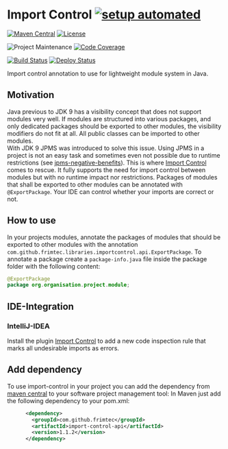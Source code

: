 # Import Control [![setup automated][gitpod-shield]][gitpod]
[![Maven Central][maven-central-shield]][maven-central]
[![License][license-shield]][license]

![Project Maintenance][maintenance-shield]
[![Code Coverage][codecov-shield]][codecov]

[![Build Status][build-status-shield]][build-status]
[![Deploy Status][deploy-status-shield]][deploy-status]

Import control annotation to use for lightweight module system in Java.

## Motivation
Java previous to JDK 9 has a visibility concept that does not support modules very well.
If modules are structured into various packages, and only dedicated packages should be exported to other modules, the visibility modifiers do not fit at all. All public classes can be imported to other modules.<br>
With JDK 9 JPMS was introduced to solve this issue. Using JPMS in a project is not an easy task and sometimes even not possible due to runtime restrictions (see [jpms-negative-benefits][jpms-negative-benefits]).
This is where [Import Control][import-control-readme] comes to rescue. It fully supports the need for import control between modules but with no runtime impact nor restrictions.
Packages of modules that shall be exported to other modules can be annotated with ```@ExportPackage```.
Your IDE can control whether your imports are correct or not.
                
## How to use
In your projects modules, annotate the packages of modules that should be exported to other modules with the annotation ```com.github.frimtec.libraries.importcontrol.api.ExportPackage```.
To annotate a package create a ```package-info.java``` file inside the package folder with the following content:
```java
@ExportPackage
package org.organisation.project.module;
```

## IDE-Integration
### IntelliJ-IDEA
Install the plugin [Import Control][import-control-plugin] to add a new code inspection rule that marks all undesirable imports as errors.  

## Add dependency
To use import-control in your project you can add the dependency from [maven central][maven-central-import-control-api] to your software project management tool:
In Maven just add the following dependency to your pom.xml:
```xml
      <dependency>
        <groupId>com.github.frimtec</groupId>
        <artifactId>import-control-api</artifactId>
        <version>1.1.2</version>
      </dependency>
```

[gitpod-shield]: https://img.shields.io/badge/Gitpod-ready_to_code-orange?logo=gitpod
[gitpod]: https://gitpod.io/from-referrer/
[maven-central-shield]: https://img.shields.io/maven-central/v/com.github.frimtec/import-control-api
[maven-central]: https://central.sonatype.com/artifact/com.github.frimtec/import-control-api
[maintenance-shield]: https://img.shields.io/maintenance/yes/2025.svg
[license-shield]: https://img.shields.io/github/license/frimtec/import-control.svg
[license]: https://opensource.org/licenses/Apache-2.0
[codecov-shield]: https://codecov.io/gh/frimtec/import-control/branch/main/graph/badge.svg?token=XPU22BU7VN
[codecov]: https://codecov.io/gh/frimtec/import-control
[build-status-shield]: https://github.com/frimtec/import-control/workflows/Build/badge.svg
[build-status]: https://github.com/frimtec/import-control/actions?query=workflow%3ABuild
[deploy-status-shield]: https://github.com/frimtec/import-control/workflows/Deploy%20release/badge.svg
[deploy-status]: https://github.com/frimtec/import-control/actions?query=workflow%3A%22Deploy+release%22
[import-control-readme]: https://github.com/frimtec/import-control/blob/main/README.md
[maven-central-import-control-api]: https://search.maven.org/artifact/com.github.frimtec/import-control-api
[jpms-negative-benefits]: https://blog.joda.org/2018/03/jpms-negative-benefits.html
[import-control-plugin]: https://plugins.jetbrains.com/plugin/15308-import-control
